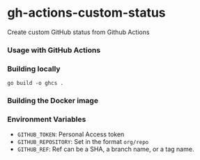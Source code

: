 # gh-actions-custom-status
Create custom GitHub status from Github Actions

### Usage with GitHub Actions

### Building locally
```
go build -o ghcs .
```

### Building the Docker image

### Environment Variables
- `GITHUB_TOKEN`: Personal Access token
- `GITHUB_REPOSITORY`: Set in the format `org/repo`
- `GITHUB_REF`: Ref can be a SHA, a branch name, or a tag name.